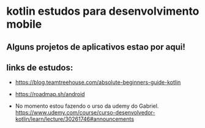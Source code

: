 # kotlin estudos para desenvolvimento mobile

## Alguns projetos de aplicativos estao por aqui!


## links de estudos: 

* https://blog.teamtreehouse.com/absolute-beginners-guide-kotlin
* https://roadmap.sh/android

* No momento estou fazendo o urso da udemy do Gabriel. https://www.udemy.com/course/curso-desenvolvedor-kotlin/learn/lecture/30261746#announcements
